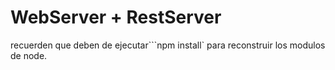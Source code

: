 # WebServer + RestServer

recuerden que deben de ejecutar```npm install` para reconstruir los modulos de node.

 
